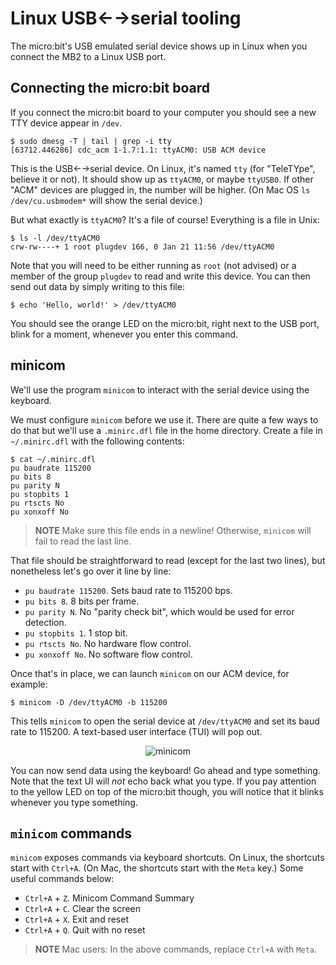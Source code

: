 # Linux USB←→serial tooling

The micro:bit's USB emulated serial device shows up in Linux when you connect the MB2 to a Linux USB
port.

## Connecting the micro:bit board

If you connect the micro:bit board to your computer you should see a new TTY device appear in
`/dev`.

``` console
$ sudo dmesg -T | tail | grep -i tty
[63712.446286] cdc_acm 1-1.7:1.1: ttyACM0: USB ACM device
```

This is the USB←→serial device. On Linux, it's named `tty` (for "TeleTYpe", believe it or not).  It
should show up as `ttyACM0`, or maybe `ttyUSB0`. If other "ACM" devices are plugged in, the number
will be higher.  (On Mac OS `ls /dev/cu.usbmodem*` will show the serial device.)

But what exactly is `ttyACM0`? It's a file of course!  Everything is a file in Unix:

```
$ ls -l /dev/ttyACM0
crw-rw----+ 1 root plugdev 166, 0 Jan 21 11:56 /dev/ttyACM0
```

Note that you will need to be either running as `root` (not advised) or a member of the group
`plugdev` to read and write this device. You can then send out data by simply writing to this file:

``` console
$ echo 'Hello, world!' > /dev/ttyACM0
```

You should see the orange LED on the micro:bit, right next to the USB port, blink for a moment,
whenever you enter this command.

## minicom

We'll use the program `minicom` to interact with the serial device using the keyboard.

We must configure `minicom` before we use it. There are quite a few ways to do that but we'll use a
`.minirc.dfl` file in the home directory. Create a file in `~/.minirc.dfl` with the following
contents:

``` console
$ cat ~/.minirc.dfl
pu baudrate 115200
pu bits 8
pu parity N
pu stopbits 1
pu rtscts No
pu xonxoff No
```

> **NOTE** Make sure this file ends in a newline! Otherwise, `minicom` will fail to read the last
> line.

That file should be straightforward to read (except for the last two lines), but nonetheless let's
go over it line by line:

- `pu baudrate 115200`. Sets baud rate to 115200 bps.
- `pu bits 8`. 8 bits per frame.
- `pu parity N`. No "parity check bit", which would be used for error detection.
- `pu stopbits 1`. 1 stop bit.
- `pu rtscts No`. No hardware flow control.
- `pu xonxoff No`. No software flow control.

Once that's in place, we can launch `minicom` on our ACM device, for example:

``` console
$ minicom -D /dev/ttyACM0 -b 115200
```

This tells `minicom` to open the serial device at `/dev/ttyACM0` and set its
baud rate to 115200. A text-based user interface (TUI) will pop out.

<p align="center">
<img title="minicom" src="../assets/minicom.png">
</p>

You can now send data using the keyboard! Go ahead and type something. Note that
the text UI will *not* echo back what you type. If you pay attention to the yellow LED
on top of the micro:bit though, you will notice that it blinks whenever you type something.

## `minicom` commands

`minicom` exposes commands via keyboard shortcuts. On Linux, the shortcuts start with `Ctrl+A`. (On
Mac, the shortcuts start with the `Meta` key.) Some useful commands below:

- `Ctrl+A` + `Z`. Minicom Command Summary
- `Ctrl+A` + `C`. Clear the screen
- `Ctrl+A` + `X`. Exit and reset
- `Ctrl+A` + `Q`. Quit with no reset

> **NOTE** Mac users: In the above commands, replace `Ctrl+A` with `Meta`.
